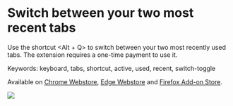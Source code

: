 # Switch between your two most recent tabs
Use the shortcut <Alt + Q> to switch between your two most recently used tabs. The extension requires a one-time payment to use it.

Keywords: keyboard, tabs, shortcut, active, used, recent, switch-toggle

Available on [Chrome Webstore](https://chrome.google.com/webstore/detail/switch-between-last-tabs/odhjcgnlbagjllfbilicalpigimhdcll), [Edge Webstore](https://microsoftedge.microsoft.com/addons/detail/ldeohgefdobmkiopipcfcaflkknifhpj) and [Firefox Add-on Store](https://addons.mozilla.org/firefox/addon/switch-most-recent-tabs/).

![](https://lh3.googleusercontent.com/2nd1FW89U5pg4KZakqYJd1hyfswOm1wBv7zpnbP05WTj2G9m2Ya3VZn42yQskLAeX9iLrKsjip5gdBwsE24FFHBf1A=w640-h400-e365-rj-sc0x00ffffff)
